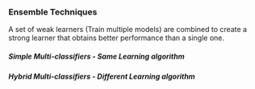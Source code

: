 ### Ensemble Techniques
A set of weak learners (Train multiple models) are combined to create a strong learner that obtains better performance than a single one. <br/>
##### Simple Multi-classifiers - Same Learning algorithm
##### Hybrid Multi-classifiers - Different Learning algorithm



 <br/>
